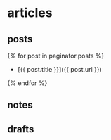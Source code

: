 # articles

## posts 

{% for post in paginator.posts %}

- [{{ post.title }}]({{ post.url }})

{% endfor %}

## notes

## drafts
